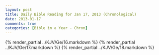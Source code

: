 ```yaml
---
layout: post
title: Daily Bible Reading for Jan 17, 2013 (Chronological)
date: 2013-01-17
comments: true
categories: [Bible in a Year - Chron]
---
```

{% render_partial ../KJV/Ge/16.markdown %}
{% render_partial ../KJV/Ge/17.markdown %}
{% render_partial ../KJV/Ge/18.markdown %}
